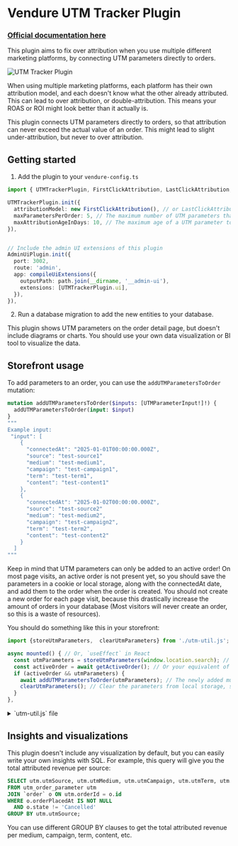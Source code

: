 # Vendure UTM Tracker Plugin

### [Official documentation here](https://pinelab-plugins.com/plugin/vendure-plugin-utm-tracker)

This plugin aims to fix over attribution when you use multiple different marketing platforms, by connecting UTM parameters directly to orders.

![UTM Tracker Plugin](https://pinelab-plugins.com/plugin-images/utm-tracker.jpeg)

When using multiple marketing platforms, each platform has their own attribution model, and each doesn't know what the other already attributed. This can lead to over attribution, or double-attribution. This means your ROAS or ROI might look better than it actually is.

This plugin connects UTM parameters directly to orders, so that attribution can never exceed the actual value of an order. This might lead to slight under-attribution, but never to over attribution.

## Getting started

1. Add the plugin to your `vendure-config.ts`

```ts
import { UTMTrackerPlugin, FirstClickAttribution, LastClickAttribution, LinearAttribution, UShapedAttribution } from '@pinelab/vendure-plugin-utm-tracker';

UTMTrackerPlugin.init({
  attributionModel: new FirstClickAttribution(), // or LastClickAttribution, or LinearAttribution, or UShapedAttribution
  maxParametersPerOrder: 5, // The maximum number of UTM parameters that can be added to an order. If a customer adds more than this number, the oldest UTM parameters will be removed.
  maxAttributionAgeInDays: 10, // The maximum age of a UTM parameter to be attributed. If a UTM parameter is older than this number of days, it will not be attributed.
}),


// Include the admin UI extensions of this plugin
AdminUiPlugin.init({
  port: 3002,
  route: 'admin',
  app: compileUiExtensions({
    outputPath: path.join(__dirname, '__admin-ui'),
    extensions: [UTMTrackerPlugin.ui],
  }),
}),
```

2. Run a database migration to add the new entities to your database.

This plugin shows UTM parameters on the order detail page, but doesn't include diagrams or charts. You should use your own data visualization or BI tool to visualize the data.

## Storefront usage

To add parameters to an order, you can use the `addUTMParametersToOrder` mutation:

```graphql
mutation addUTMParametersToOrder($inputs: [UTMParameterInput!]!) {
  addUTMParametersToOrder(input: $input)
}
"""
Example input:
 "input": [
    {
      "connectedAt": "2025-01-01T00:00:00.000Z",
      "source": "test-source1"
      "medium": "test-medium1",
      "campaign": "test-campaign1",
      "term": "test-term1",
      "content": "test-content1"
    },
    {
      "connectedAt": "2025-01-02T00:00:00.000Z",
      "source": "test-source2"
      "medium": "test-medium2",
      "campaign": "test-campaign2",
      "term": "test-term2",
      "content": "test-content2"
    }
  ]
"""
```

Keep in mind that UTM parameters can only be added to an active order! On most page visits, an active order is not present yet, so you should save the parameters in a cookie or local storage, along with the connectedAt date, and add them to the order when the order is created. You should not create a new order for each page visit, because this drastically increase the amount of orders in your database (Most visitors will never create an order, so this is a waste of resources).

You should do something like this in your storefront:

```js
import {storeUtmParameters,  clearUtmParameters} from './utm-util.js'; // See script below

async mounted() { // Or, `useEffect` in React
  const utmParameters = storeUtmParameters(window.location.search); // Store params in local storage on page load
  const activeOrder = await getActiveOrder(); // Or your equivalent of fetching the active order
  if (activeOrder && utmParameters) {
    await addUTMParametersToOrder(utmParameters); // The newly added mutation
    clearUtmParameters(); // Clear the parameters from local storage, so they are not added again later
  }
},
```

<details>
<summary>`utm-util.js` file</summary>

```js
/**
 * Local storage key for storing UTM parameters.
 */
const key = 'vendure_utm_parameters';

/**
 * Parses the given path name, and saves the UTM parameters to the local storage.
 * Does nothing if the path name doesn't contain any UTM parameters.
 *
 * Do not pass full url, but use window.location.search instead.
 */
export function storeUtmParameters(queryParams) {
  const urlParams = new URLSearchParams(queryParams);
  const storedParameters = localStorage.getItem(key);
  const utmParameters = storedParameters ? JSON.parse(storedParameters) : [];
  if (!queryParams.includes('utm_')) {
    // Return existing parameters if no new ones are found. Or undefined if no parameters are stored.
    return utmParameters.length > 0 ? utmParameters : undefined;
  }
  utmParameters.push({
    connectedAt: new Date().toISOString(),
    source: urlParams.get('utm_source') || undefined,
    medium: urlParams.get('utm_medium') || undefined,
    campaign: urlParams.get('utm_campaign') || undefined,
    term: urlParams.get('utm_term') || undefined,
    content: urlParams.get('utm_content') || undefined,
  });
  localStorage.setItem(key, JSON.stringify(utmParameters));
  return utmParameters;
}

/**
 * Clears the UTM parameters from the local storage.
 */
export function clearUtmParameters() {
  localStorage.removeItem(key);
}
```

</details>

## Insights and visualizations

This plugin doesn't include any visualization by default, but you can easily write your own insights with SQL. For example, this query will give you the total attributed revenue per source:

```sql
SELECT utm.utmSource, utm.utmMedium, utm.utmCampaign, utm.utmTerm, utm.utmContent, SUM(utm.attributedRevenue) AS totalAttributedRevenue
FROM utm_order_parameter utm
JOIN `order` o ON utm.orderId = o.id
WHERE o.orderPlacedAt IS NOT NULL
  AND o.state != 'Cancelled'
GROUP BY utm.utmSource;
```

You can use different GROUP BY clauses to get the total attributed revenue per medium, campaign, term, content, etc.
